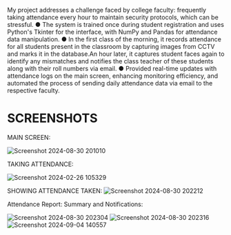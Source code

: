 My project addresses a challenge faced by college faculty: frequently taking attendance every hour to maintain
security protocols, which can be stressful.
● The system is trained once during student registration and uses Python's Tkinter for the interface, with NumPy
and Pandas for attendance data manipulation.
● In the first class of the morning, it records attendance for all students present in the classroom by capturing
images from CCTV and marks it in the database.An hour later, it captures student faces again to identify any
mismatches and notifies the class teacher of these students along with their roll numbers via email.
● Provided real-time updates with attendance logs on the main screen, enhancing monitoring efficiency, and
automated the process of sending daily attendance data via email to the respective faculty.


# SCREENSHOTS
MAIN SCREEN:

![Screenshot 2024-08-30 201010](https://github.com/user-attachments/assets/f118a2c4-6bef-4bc2-bc52-3c16e8020b23)

TAKING ATTENDANCE:

![Screenshot 2024-02-26 105329](https://github.com/dandusaikrishna/Face-Recognition-Integrated-Attendance-System-with-GUI-/assets/138280007/4b837825-eecb-4dcb-b16f-cb445532f2c6)

SHOWING ATTENDANCE TAKEN:
![Screenshot 2024-08-30 202212](https://github.com/user-attachments/assets/0efa64a2-b0bf-4d0e-b298-4a9f30634be4)


Attendance Report: Summary and Notifications:


![Screenshot 2024-08-30 202304](https://github.com/user-attachments/assets/09ffd7d8-c63d-455d-a83b-05cf8e5c5f60)
![Screenshot 2024-08-30 202316](https://github.com/user-attachments/assets/81aaae5b-3e95-4246-a33c-09873b10c77c)![Screenshot 2024-09-04 140557](https://github.com/user-attachments/assets/ebf63a07-9e57-4f1d-afd6-7cc35be1c405)

